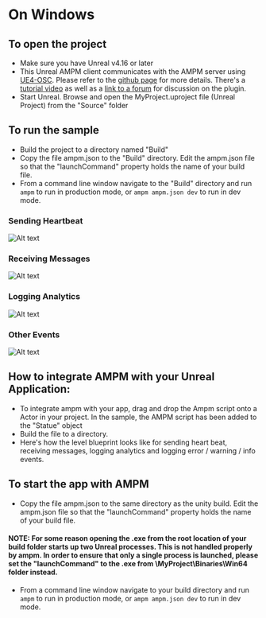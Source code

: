 # On Windows

## To open the project
* Make sure you have Unreal v4.16 or later
* This Unreal AMPM client communicates with the AMPM server using [UE4-OSC](https://github.com/monsieurgustav/UE4-OSC). Please refer to the [github page](https://github.com/monsieurgustav/UE4-OSC) for more details. There's a [tutorial video](https://www.youtube.com/watch?v=GGGs-n-CKtY) as well as a [link to a forum](https://forums.unrealengine.com/showthread.php?49627-Plugin-OSC-for-UE4) for discussion on the plugin.
* Start Unreal. Browse and open the MyProject.uproject file (Unreal Project) from the "Source" folder

## To run the sample
* Build the project to a directory named "Build"
* Copy the file ampm.json to the "Build" directory. Edit the ampm.json file so that the "launchCommand" property holds the name of your build file.
* From a command line window navigate to the "Build" directory and run `ampm` to run in production mode, or `ampm ampm.json dev` to run in dev mode.

### Sending Heartbeat
![Alt text](https://github.com/stimulant/ampm/blob/master/samples/Unreal/Images/heart.PNG?raw=true "Sending Heartbeat Blueprint")

### Receiving Messages
![Alt text](https://github.com/stimulant/ampm/blob/master/samples/Unreal/Images/receiving.PNG?raw=true "Sending Heartbeat Blueprint")

### Logging Analytics
![Alt text](https://github.com/stimulant/ampm/blob/master/samples/Unreal/Images/analytics.PNG?raw=true "Logging Analytics Blueprint")

### Other Events
![Alt text](https://github.com/stimulant/ampm/blob/master/samples/Unreal/Images/otherevents.PNG?raw=true "Logging Other Events Blueprint")



## How to integrate AMPM with your Unreal Application:
* To integrate ampm with your app, drag and drop the Ampm script onto a Actor in your project. In the sample, the AMPM script has been added to the "Statue" object
* Build the file to a directory.
* Here's how the level blueprint looks like for sending heart beat, receiving messages, logging analytics and logging error / warning / info events.


## To start the app with AMPM
* Copy the file ampm.json to the same directory as the unity build. Edit the ampm.json file so that the "launchCommand" property holds the name of your build file. 
#### NOTE: For some reason opening the .exe from the root location of your build folder starts up two Unreal processes. This is not handled properly by ampm. In order to ensure that only a single process is launched, please set the "launchCommand" to the .exe from  <BUILD DIRECTORY>\MyProject\Binaries\Win64 folder instead.
* From a command line window navigate to your build directory and run `ampm` to run in production mode, or `ampm ampm.json dev` to run in dev mode.
